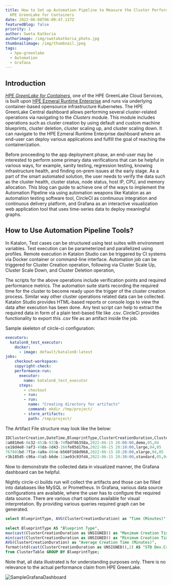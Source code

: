 ```yaml
---
title: How to Set up Automation Pipeline to Measure the Cluster Performance on
  HPE GreenLake for Containers
date: 2022-06-08T06:09:47.137Z
featuredBlog: false
priority: 1
author: Sweta Katkoria
authorimage: /img/swetakatkoria_photo.jpg
thumbnailimage: /img/thumbnail.jpeg
tags:
  - hpe-greenlake
  - Automation
  - Grafana
---
```

## Introduction

*[HPE GreenLake for Containers](https://www.hpe.com/us/en/greenlake/containers.html)*, one of the HPE GreenLake Cloud Services, is built upon [HPE Ezmeral Runtime Enterprise](https://www.hpe.com/us/en/software/ezmeral-runtime.html) and runs via underlying container-based opensource infrastructure Kubernetes. The HPE GreenLake Central dashboard allows performing several cluster-related operations via navigating to the *Clusters* module. This module includes operations such as cluster creation by using default and custom machine blueprints, cluster deletion, cluster scaling up, and cluster scaling down. It can navigate to the HPE Ezmeral Runtime Enterprise dashboard where an end-user can deploy various applications and fulfill the goal of reaching the containerization.

Before proceeding to the app deployment phase, an end-user may be interested to perform some primary data verifications that can be helpful in various ways, for example, sanity testing, regression testing, knowing infrastructure health, and finding on-prem issues at the early stage. As a part of the smart automated solution, the user needs to verify the data such as the cluster health, cluster status, node status, host IP, CPU, and memory allocation. This blog can guide to achieve one of the ways to implement the Automation Pipeline via using automation weapons like Katalon as an automation testing software tool, CircleCI as continuous integration and continuous delivery platform, and Grafana as an interactive visualization web application tool that uses time-series data to deploy meaningful graphs.



## How to Use Automation Pipeline Tools?

In Katalon, Test cases can be structured using test suites with environment variables. Test execution can be parameterized and parallelized using profiles. Remote execution in Katalon Studio can be triggered by CI systems via Docker container or command-line interface. Automation job can be triggered for Cluster Creation operation, following via Cluster Scale Up, Cluster Scale Down, and Cluster Deletion operation, 

The scripts for the above operations include verification points and required performance metrics. The automation suite starts recording the required time for the cluster to become ready upon the trigger of the cluster creation process. Similar way other cluster operations related data can be collected. Katalon Studio provides HTML-based reports or console logs to view the data after execution has been done. Any test script can help to extract the required data in form of a plain text-based file like .csv. CircleCi provides functionality to export this .csv file as an artifact inside the job. 

Sample skeleton of circle-ci configuration:

```yaml
executors:
  katalon8_test_executor:
    docker: 
      - image: default/katalon8:latest
jobs:
    checkout-workspace:
    copyright-check:
    performance-run:
      executor:
        name: katalon8_test_executor
      steps:
        - checkout
        - run:
        - run:
          name: "Creating directory for artifacts"
          command: mkdir /tmp/project/
        - store_artifacts:
          path: /tmp/project/
```

The Artifact File structure may look like the below:

```sql
IDClusterCreation,DateTime,BlueprintType,ClusterCreationDuration,ClusterDeletionDuration,ClusterScaleUpDuration,ClusterScaleDownDuration
2a0810e6-0c32-451b-933b-74fbdf86358a,2022-06-15 20:00:00,demo,05,04
ce18d4e0-9af3-40da-8d43-266fe05d17ba,2022-06-15 20:10:00,large,04,05
767801bd-7f1e-4a9a-804e-b560f168d968,2022-06-15 20:20:00,xlarge,04,05
r3b185d5-c96a-49a5-b6de-13ae93c93fd4,2022-06-15 20:30:00,standard,05,04
```

Now to demonstrate the collected data in visualized manner, the Grafana dashboard can be helpful. 

Nightly circle-ci builds run will collect the artifacts and those can be filled into databases like MySQL or Prometheus. In Grafana, various data source configurations are available, where the user has to configure the required data source. There are various chart options available for visual interpretation. By providing various queries required graph can be generated. 

```sql
select BlueprintType, AVG(ClusterCreationDuration) as "Time (Minutes)" from ClusterTable GROUP BY BlueprintType
 
select BlueprintType AS "Blueprint Type",
max(cast(ClusterCreationDuration as UNSIGNED)) as "Maximum Creation Time (Minutes)",
min(cast(ClusterCreationDuration as UNSIGNED)) as "Minimum Creation Time (Minutes)",
AVG(ClusterCreationDuration) as "Average Creation Time (Minutes)",
format(std(cast(ClusterCreationDuration as UNSIGNED)),2) AS "STD Dev.Creation Time(Minutes)"
from ClusterTable GROUP BY BlueprintType;
```

Note that, all data illustrated is for understanding purposes only. There is no relevance to the actual performance claim from HPE GreenLake. 

![SampleGrafanaDashboard](/img/sample-chart.jpg "Sample Grafana Dashboard (Data is for illustrative purpose only. Axis are hidden)")